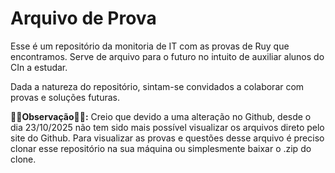 # Arquivo de Prova
Esse é um repositório da monitoria de IT com as provas de Ruy que encontramos. Serve de arquivo para o futuro no intuito de auxiliar alunos do CIn a estudar.

Dada a natureza do repositório, sintam-se convidados a colaborar com provas e soluções futuras.

**🚨🚨Observação🚨🚨:** Creio que devido a uma alteração no Github, desde o dia 23/10/2025 não tem sido mais possível visualizar os arquivos direto pelo site do Github. Para visualizar as provas e questões desse arquivo é preciso clonar esse repositório na sua máquina ou simplesmente baixar o .zip do clone.

